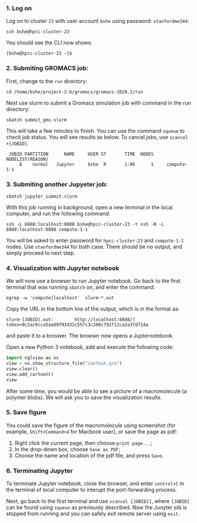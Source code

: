 ### 1. Log on 
Log on to cluster `23` with user account `bshe` using password: `stanfordme344`:
```
ssh bshe@hpcc-cluster-23
```
You should see the CLI now shows:
```
[bshe@hpcc-cluster-23 ~]$
```
### 2. Submiting GROMACS job:
First, change to the `run` directory:
```
cd /home/bshe/project-2-b/gromacs/gromacs-2020.2/run
```
Next use slurm to submit a Gromacs simulation job with command in the run directory:
```
sbatch submit_gmx.slurm
```
This will take a few minutes to finish. You can use the command `squeue` to check job status. You will see results as below. To cancel jobs, use `scancel +[JOBID]`.
```
 JOBID PARTITION      NAME     USER ST       TIME  NODES   NODELIST(REASON)
     8    normal   Jupyter     bshe  R       1:06      1     compute-1-1 
```


### 3. Submiting another Jupyeter job: 
```
sbatch jupyter_submit.slurm
```
With this job running in background, open a new terminal in the local computer, and run the following command:
```
ssh -L 8888:localhost:8888 bshe@hpcc-cluster-23 -t ssh -N -L 8888:localhost:8888 compute-1-1
```
You will be asked to enter password for `hpcc-cluster-23` and `compute-1-1` nodes. Use `stanfordme344` for both case. There should be no output, and simply proceed to next step.

### 4. Visualization with Jupyter notebook
We will now use a browser to run Jupyter notebook. Go back to the first terminal that was running `sbatch` on, and enter the command:
```
egrep -w 'compute|localhost'  slurm-*.out
```
Copy the URL in the bottom line of the output, which is in the format as:
```
slurm-[JOBID].out:        http://localhost:8888/?token=9c2ac0cca5ae89f93432c557c3c200c792f11ca2a37d714a
```
and paste it to a broswer. The browser now opens a Jupternotebook. 

Open a new Python 3 notebook, add and execute the following code:
```python
import nglview as nv
view = nv.show_structure_file("confout.gro")
view.clear()
view.add_cartoon()
view
```
After some time, you would be able to see a picture of a macromolecule (a polymer blobs). We will ask you to save the visualization results.

### 5. Save figure
You could save the figure of the macromolecule using screenshot (for example, `Shift+Command+4` for Macbook user), or save the page as pdf:
1. Right click the current page, then choose `print page...`;
2. In the drop-down box, choose `Save as PDF`;
3. Choose the name and location of the pdf file, and press `Save`.



### 6. Terminating Jupyter
To terminate Jupyter notebook, close the browser, and enter `control+C` in the terminal of local computer to interupt the port-forwarding process.

Next, go back to the first terminal and use `scancel [JOBID]]`, where `[JOBID]` can be found using `squeue` as previously described. Now the Juoyter job is stopped from running and you can safely exit remote server using `exit`.

